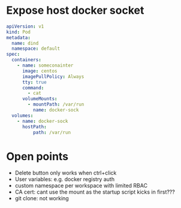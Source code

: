 # Expose host docker socket
```yaml
apiVersion: v1
kind: Pod
metadata:
  name: dind
  namespace: default
spec:
  containers:
    - name: someconainter
      image: centos
      imagePullPolicy: Always
      tty: true
      command:
        - cat
      volumeMounts: 
        - mountPath: /var/run 
          name: docker-sock 
  volumes:
    - name: docker-sock 
      hostPath: 
          path: /var/run 
```

# Open points
 - Delete button only works when ctrl+click
 - User variables: e.g. docker registry auth
 - custom namespace per workspace with limited RBAC
 - CA cert: cant use the mount as the startup script kicks in first???
 - git clone: not working